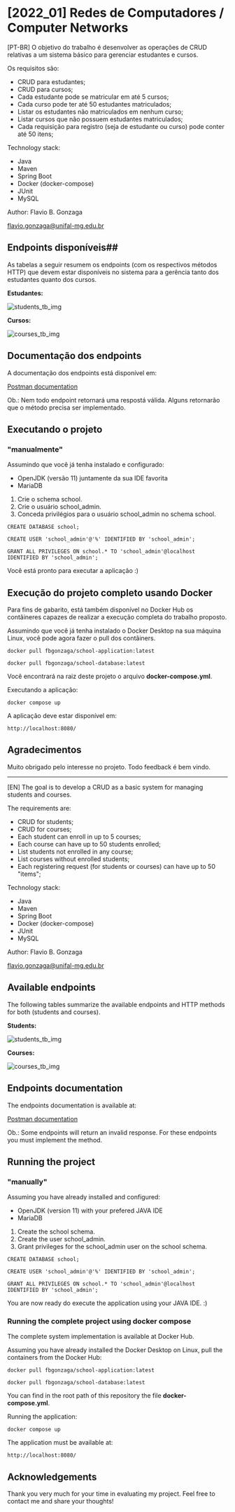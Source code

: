 # [2022_01] Redes de Computadores / Computer Networks

[PT-BR] O objetivo do trabalho é desenvolver as operações de CRUD relativas a um sistema básico para gerenciar estudantes e cursos.

Os requisitos são:

 - CRUD para estudantes;
 - CRUD para cursos;
 - Cada estudante pode se matricular em até 5 cursos;
 - Cada curso pode ter até 50 estudantes matriculados;
 - Listar os estudantes não matriculados em nenhum curso;
 - Listar cursos que não possuem estudantes matriculados;
 - Cada requisição para registro (seja de estudante ou curso) pode conter até 50 itens;

Technology stack:
 - Java
 - Maven
 - Spring Boot
 - Docker (docker-compose)
 - JUnit
 - MySQL

Author: Flavio B. Gonzaga

flavio.gonzaga@unifal-mg.edu.br

## Endpoints disponíveis##

As tabelas a seguir resumem os endpoints (com os respectivos métodos HTTP) que devem estar disponíveis no
sistema para a gerência tanto dos estudantes quanto dos cursos.

**Estudantes:**

![students_tb_img](https://user-images.githubusercontent.com/30641015/182287758-7b75d6a6-c16e-448f-9715-4b74b0d18117.png)

**Cursos:**

![courses_tb_img](https://user-images.githubusercontent.com/30641015/182287871-5ec02e42-9e4d-4707-bb9b-dd4a64ffe406.png)

## Documentação dos endpoints ##

A documentação dos endpoints está disponível em:

[Postman documentation](https://documenter.getpostman.com/view/19854346/Uzs9y2fs)

Ob.: Nem todo endpoint retornará uma respostá válida. Alguns retornarão que o método precisa ser 
implementado.

## Executando o projeto ##

### "manualmente" ###

Assumindo que você já tenha instalado e configurado:
- OpenJDK (versão 11) juntamente da sua IDE favorita
- MariaDB

1. Crie o schema school.
2. Crie o usuário school_admin.
3. Conceda privilégios para o usuário school_admin no schema school.

`CREATE DATABASE school;`

`CREATE USER 'school_admin'@'%' IDENTIFIED BY 'school_admin';`

`GRANT ALL PRIVILEGES ON school.* TO 'school_admin'@localhost IDENTIFIED BY 'school_admin';`

Você está pronto para executar a aplicação :)

## Execução do projeto completo usando Docker ##

Para fins de gabarito, está também disponível no Docker Hub os contâineres 
capazes de realizar a execução completa do trabalho proposto.

Assumindo que você já tenha instalado o Docker Desktop na sua máquina Linux, você pode agora fazer o pull dos contâiners.

`docker pull fbgonzaga/school-application:latest`

`docker pull fbgonzaga/school-database:latest`

Você encontrará na raiz deste projeto o arquivo **docker-compose.yml**.

Executando a aplicação:

`docker compose up`

A aplicação deve estar disponível em:

`http://localhost:8080/`

## Agradecimentos ##

Muito obrigado pelo interesse no projeto.
Todo feedback é bem vindo.

---

[EN] The goal is to develop a CRUD as a basic system for managing students and courses.

The requirements are:

 - CRUD for students;
 - CRUD for courses;
 - Each student can enroll in up to 5 courses;
 - Each course can have up to 50 students enrolled;
 - List students not enrolled in any course;
 - List courses without enrolled students;
 - Each registering request (for students or courses) can have up to 50 "items";

Technology stack:
- Java
- Maven
- Spring Boot
- Docker (docker-compose)
- JUnit
- MySQL

Author: Flavio B. Gonzaga

flavio.gonzaga@unifal-mg.edu.br

## Available endpoints ##

The following tables summarize the available endpoints and HTTP methods for both (students and courses).

**Students:**

![students_tb_img](https://user-images.githubusercontent.com/30641015/182287758-7b75d6a6-c16e-448f-9715-4b74b0d18117.png)

**Courses:**

![courses_tb_img](https://user-images.githubusercontent.com/30641015/182287871-5ec02e42-9e4d-4707-bb9b-dd4a64ffe406.png)

## Endpoints documentation ##

The endpoints documentation is available at:

[Postman documentation](https://documenter.getpostman.com/view/19854346/Uzs9y2fs)

Ob.: Some endpoints will return an invalid response. For these endpoints you must implement the method.

## Running the project ##

### "manually" ###

Assuming you have already installed and configured:
- OpenJDK (version 11) with your prefered JAVA IDE
- MariaDB

1. Create the school schema.
2. Create the user school_admin.
3. Grant privileges for the school_admin user on the school schema.

`CREATE DATABASE school;`

`CREATE USER 'school_admin'@'%' IDENTIFIED BY 'school_admin';`

`GRANT ALL PRIVILEGES ON school.* TO 'school_admin'@localhost IDENTIFIED BY 'school_admin';`

You are now ready do execute the application using your JAVA IDE. :)


### Running the complete project using docker compose ###

The complete system implementation is available at Docker Hub.

Assuming you have already installed the Docker Desktop on Linux, pull the containers from the Docker Hub:

`docker pull fbgonzaga/school-application:latest`

`docker pull fbgonzaga/school-database:latest`

You can find in the root path of this repository the file **docker-compose.yml**.

Running the application:

`docker compose up`

The application must be available at:

`http://localhost:8080/`

## Acknowledgements ##

Thank you very much for your time in evaluating my project.
Feel free to contact me and share your thoughts!